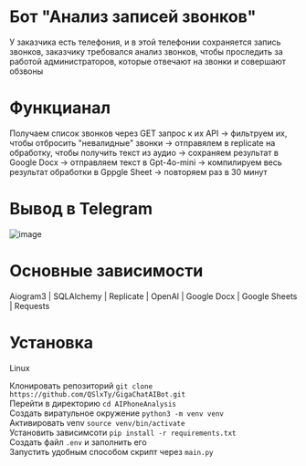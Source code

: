 # Бот "Анализ записей звонков"

У заказчика есть телефония, и в этой телефонии сохраняется запись звонков, заказчику требовался анализ звонков, чтобы проследить за работой администраторов, которые отвечают на звонки и совершают обзвоны

# Функцианал

Получаем список звонков через GET  запрос к их API -> фильтруем их, чтобы отбросить "невалидные" звонки -> отправялем в replicate на обработку, чтобы получить текст из аудио -> сохраняем результат в Google Docx -> отправляем текст в Gpt-4o-mini -> компилируем весь результат обработки в Gppgle Sheet -> повторяем раз в 30 минут

# Вывод в Telegram

![image](https://github.com/user-attachments/assets/01f05aee-8567-473b-9a5a-b70f922eb775)

# Основные зависимости

Aiogram3 | SQLAlchemy | Replicate | OpenAI | Google Docx | Google Sheets | Requests

# Установка

Linux

Клонировать репозиторий ```git clone https://github.com/QSlxTy/GigaChatAIBot.git```  
Перейти в директорию ```cd AIPhoneAnalysis```  
Создать виратульное окружение ```python3 -m venv venv```  
Активировать venv ```source venv/bin/activate```  
Установить зависимсоти ```pip install -r requirements.txt```  
Создать файл ```.env``` и заполнить его  
Запустить удобным способом скрипт через ```main.py```

